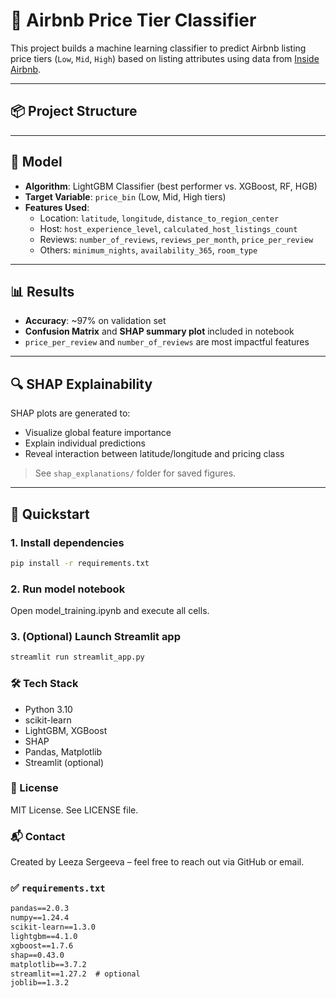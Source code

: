 # 🏡 Airbnb Price Tier Classifier

This project builds a machine learning classifier to predict Airbnb listing price tiers (`Low`, `Mid`, `High`) based on listing attributes using data from [Inside Airbnb](http://insideairbnb.com/get-the-data.html).

---

## 📦 Project Structure




---

## 🧠 Model

- **Algorithm**: LightGBM Classifier (best performer vs. XGBoost, RF, HGB)
- **Target Variable**: `price_bin` (Low, Mid, High tiers)
- **Features Used**:
  - Location: `latitude`, `longitude`, `distance_to_region_center`
  - Host: `host_experience_level`, `calculated_host_listings_count`
  - Reviews: `number_of_reviews`, `reviews_per_month`, `price_per_review`
  - Others: `minimum_nights`, `availability_365`, `room_type`

---

## 📊 Results

- **Accuracy**: ~97% on validation set
- **Confusion Matrix** and **SHAP summary plot** included in notebook
- `price_per_review` and `number_of_reviews` are most impactful features

---

## 🔍 SHAP Explainability

SHAP plots are generated to:
- Visualize global feature importance
- Explain individual predictions
- Reveal interaction between latitude/longitude and pricing class

> See `shap_explanations/` folder for saved figures.

---

## 🚀 Quickstart

### 1. Install dependencies
```bash
pip install -r requirements.txt
```

### 2. Run model notebook
Open model_training.ipynb and execute all cells.

### 3. (Optional) Launch Streamlit app
```bash
streamlit run streamlit_app.py
```
### 🛠 Tech Stack
- Python 3.10
- scikit-learn
- LightGBM, XGBoost
- SHAP
- Pandas, Matplotlib
- Streamlit (optional)

### 📝 License
MIT License. See LICENSE file.

### 📬 Contact
Created by Leeza Sergeeva – feel free to reach out via GitHub or email.

### ✅ `requirements.txt`

```txt
pandas==2.0.3
numpy==1.24.4
scikit-learn==1.3.0
lightgbm==4.1.0
xgboost==1.7.6
shap==0.43.0
matplotlib==3.7.2
streamlit==1.27.2  # optional
joblib==1.3.2
```
